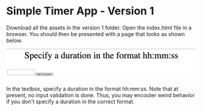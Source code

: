 # Simple Timer App - Version 1

Download all the assets in the version 1 folder. Open the index.html file in a browser. You should then be presented with a page that looks as shown below.

![](timer_app_look.png)


In the textbox, specify a duration in the format hh:mm:ss. Note that at present, no input validation is done. Thus, you may encouter weird behavior if you don't specify a duration in the correct format.